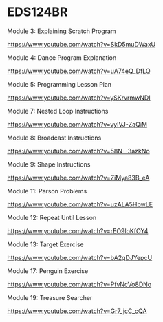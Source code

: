 # EDS124BR

Module 3: Explaining Scratch Program

https://www.youtube.com/watch?v=SkD5muDWaxU

Module 4: Dance Program Explanation 

https://www.youtube.com/watch?v=uA74eQ_DfLQ

Module 5: Programming Lesson Plan

https://www.youtube.com/watch?v=ySKrvrmwNDI

Module 7: Nested Loop Instructions

https://www.youtube.com/watch?v=vyIVJ-ZaQiM

Module 8: Broadcast Instructions

https://www.youtube.com/watch?v=58N--3azkNo

Module 9: Shape Instructions

https://www.youtube.com/watch?v=ZiMya83B_eA

Module 11: Parson Problems 

https://www.youtube.com/watch?v=uzALA5HbwLE

Module 12: Repeat Until Lesson

https://www.youtube.com/watch?v=rEO9loKfOY4

Module 13: Target Exercise

https://www.youtube.com/watch?v=bA2gDJYepcU

Module 17: Penguin Exercise

https://www.youtube.com/watch?v=PfvNcVo8DNo

Module 19: Treasure Searcher

https://www.youtube.com/watch?v=Gr7_jcC_cQA
